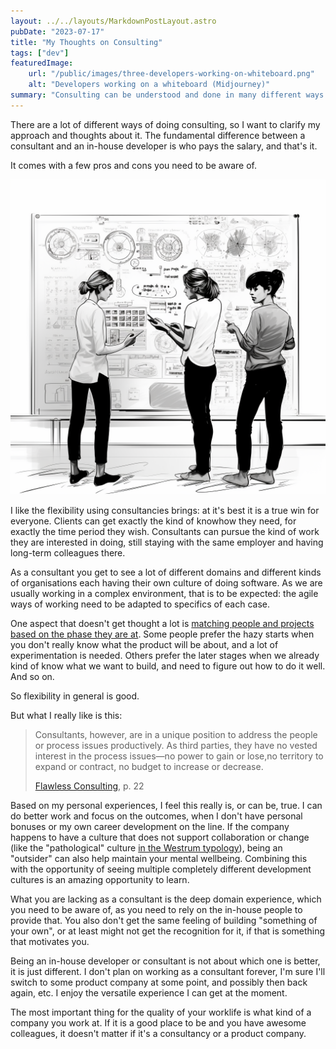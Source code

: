 ```yaml
---
layout: ../../layouts/MarkdownPostLayout.astro
pubDate: "2023-07-17"
title: "My Thoughts on Consulting"
tags: ["dev"]
featuredImage: 
    url: "/public/images/three-developers-working-on-whiteboard.png"
    alt: "Developers working on a whiteboard (Midjourney)"
summary: "Consulting can be understood and done in many different ways. These are my thoughts on that."
---
```


There are a lot of different ways of doing consulting, so I want to clarify my approach and thoughts about it. The fundamental difference between a consultant and an in-house developer is who pays the salary, and that's it.

It comes with a few pros and cons you need to be aware of.

![team-kanban-dots.jpeg](/public/images/three-developers-working-on-whiteboard.png "Developers working on a whiteboard (Midjourney)")

I like the flexibility using consultancies brings: at it's best it is a true win for everyone. Clients can get exactly the kind of knowhow they need, for exactly the time period they wish. Consultants can pursue the kind of work they are interested in doing, still staying with the same employer and having long-term colleagues there.

As a consultant you get to see a lot of different domains and different kinds of organisations each having their own culture of doing software. As we are usually working in a complex environment, that is to be expected: the agile ways of working need to be adapted to specifics of each case. 

One aspect that doesn't get thought a lot is [matching people and projects based on the phase they are at](https://coachjarkko.com/2023/03/30/why-different-personalities-thrive-in-different-phases-of-a-software-project/). Some people prefer the hazy starts when you don't really know what the product will be about, and a lot of experimentation is needed. Others prefer the later stages when we already kind of know what we want to build, and need to figure out how to do it well. And so on.

So flexibility in general is good.

But what I really like is this:

> Consultants, however, are in a unique position to address the people or process issues productively. As third parties, they have no vested interest in the process issues—no power to gain or lose,no territory to expand or contract, no budget to increase or decrease.
>
> [Flawless Consulting](https://www.peterblock.com/books/flawless-consulting-a-guide-to-getting-your-expertise-used-3rd-edition-enhanced-ebook), p. 22
  
Based on my personal experiences, I feel this really is, or can be, true. I can do better work and focus on the outcomes, when I don't have personal bonuses or my own career development on the line. If the company happens to have a culture that does not support collaboration or change (like the "pathological" culture [in the Westrum typology](https://cloud.google.com/architecture/devops/devops-culture-westrum-organizational-culture)), being an "outsider" can also help maintain your mental wellbeing. Combining this with the opportunity of seeing multiple completely different development cultures is an amazing opportunity to learn. 

What you are lacking as a consultant is the deep domain experience, which you need to be aware of, as you need to rely on the in-house people to provide that. You also don't get the same feeling of building "something of your own", or at least might not get the recognition for it, if that is something that motivates you.

Being an in-house developer or consultant is not about which one is better, it is just different. I don't plan on working as a consultant forever, I'm sure I'll switch to some product company at some point, and possibly then back again, etc. I enjoy the versatile experience I can get at the moment.

The most important thing for the quality of your worklife is what kind of a company you work at. If it is a good place to be and you have awesome colleagues, it doesn't matter if it's a consultancy or a product company.